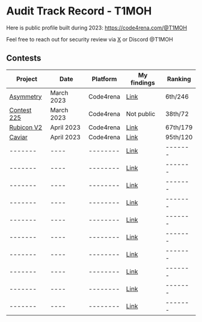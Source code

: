 # Audit Track Record - T1MOH
Here is public profile built during 2023: https://code4rena.com/@T1MOH

Feel free to reach out for security review via [X](https://twitter.com/0xT1MOH) or Discord @T1MOH

## Contests
| Project                                                                     | Date       | Platform  | My findings                                | Ranking |
| -------                                                                     | ----       | --------  | --------                                   | ------- |
| [Asymmetry](https://code4rena.com/audits/2023-03-asymmetry-contest#top)     | March 2023 | Code4rena | [Link](/contests/Asymmetry/findings.md)    | 6th/246 |
| [Contest 225](https://code4rena.com/audits/2023-03-contest-225-contest#top) | March 2023 | Code4rena | Not public                                 | 38th/72 |
| [Rubicon V2](https://code4rena.com/audits/2023-04-rubicon-v2#top)           | April 2023 | Code4rena | [Link](/contests/RubiconV2/findings.md)    | 67th/179 |
| [Caviar](https://code4rena.com/audits/2022-12-caviar-contest#top)           | April 2023 | Code4rena | [Link](/contests/Caviar/findings.md)       | 95th/120 |
| ------- | ---- | -------- | [Link](/contests/RubiconV2/findings.md)    | ------- |
| ------- | ---- | -------- | [Link](/contests/RubiconV2/findings.md)    | ------- |
| ------- | ---- | -------- | [Link](/contests/RubiconV2/findings.md)    | ------- |
| ------- | ---- | -------- | [Link](/contests/RubiconV2/findings.md)    | ------- |
| ------- | ---- | -------- | [Link](/contests/RubiconV2/findings.md)    | ------- |
| ------- | ---- | -------- | [Link](/contests/RubiconV2/findings.md)    | ------- |
| ------- | ---- | -------- | [Link](/contests/RubiconV2/findings.md)    | ------- |
| ------- | ---- | -------- | [Link](/contests/RubiconV2/findings.md)    | ------- |
| ------- | ---- | -------- | [Link](/contests/RubiconV2/findings.md)    | ------- |
| ------- | ---- | -------- | [Link](/contests/RubiconV2/findings.md)    | ------- |
